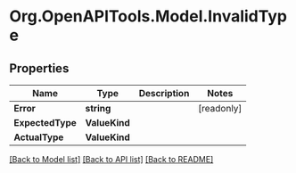 # Org.OpenAPITools.Model.InvalidType

## Properties

| Name             | Type          | Description | Notes      |
| ---------------- | ------------- | ----------- | ---------- |
| **Error**        | **string**    |             | [readonly] |
| **ExpectedType** | **ValueKind** |             |
| **ActualType**   | **ValueKind** |             |

[[Back to Model list]](../README.md#documentation-for-models)
[[Back to API list]](../README.md#documentation-for-api-endpoints)
[[Back to README]](../README.md)
